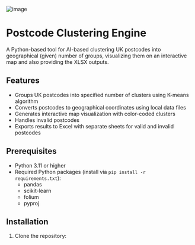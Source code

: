 ![image](https://github.com/user-attachments/assets/715d0238-eb30-4cd5-93e5-b7df8316368d)

# Postcode Clustering Engine

A Python-based tool for AI-based clustering UK postcodes into geographical (given) number of groups,  visualizing them on an interactive map and also providing the XLSX outputs.

## Features

- Groups UK postcodes into specified number of clusters using K-means algorithm
- Converts postcodes to geographical coordinates using local data files
- Generates interactive map visualization with color-coded clusters
- Handles invalid postcodes
- Exports results to Excel with separate sheets for valid and invalid postcodes

## Prerequisites

- Python 3.11 or higher
- Required Python packages (install via `pip install -r requirements.txt`):
  - pandas
  - scikit-learn
  - folium
  - pyproj

## Installation

1. Clone the repository:
